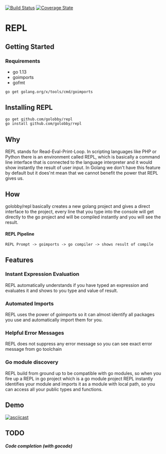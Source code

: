 [![Build Status](https://travis-ci.org/golobby/repl.png?branch=master)](https://travis-ci.org/golobby/repl)
[![Coverage State](https://coveralls.io/repos/github/golobby/repl/badge.png?branch=master)](https://coveralls.io/github/golobby/repl)
# REPL
## Getting Started

### Requirements
- go 1.13
- goimports
- gofmt
```bash
go get golang.org/x/tools/cmd/goimports
```

## Installing REPL
```bash
go get github.com/golobby/repl
go install github.com/golobby/repl
```
####
## Why
REPL stands for Read-Eval-Print-Loop. In scripting languages like PHP or Python there is an environment called REPL, which is 
basically a command line interface that is connected to the language interpreter and it would show instantly the result of 
user input. In Golang we don't have this feature by default but it does'nt mean that we cannot benefit the power that REPL gives
us.

## How
golobby/repl basically creates a new golang project and gives a direct interface to the project, every line that you type into the 
console will get directly to the go project and will be compiled instantly and you will see the result.
#### REPL Pipeline
`REPL Prompt -> goimports -> go compiler -> shows result of compile`

## Features

### Instant Expression Evaluation
REPL automatically understands if you have typed an expression and evaluates it and shows to you type and value of result.
### Automated Imports
REPL uses the power of goimports so it can almost identify all packages you use and automatically import them for you.

### Helpful Error Messages
REPL does not suppress any error message so you can see exact error message from go toolchain

### Go module discovery
REPL build from ground up to be compatible with go modules, so when you fire up a REPL in go project which is a go module project
REPL instantly identifies your module and imports it as a module with local path, so you can access all your public types and functions.


## Demo
[![asciicast](https://asciinema.org/a/272640.svg)](https://asciinema.org/a/272640)

## TODO
##### Code completion (with gocode)

